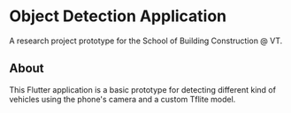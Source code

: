# Object Detection Application

A research project prototype for the School of Building Construction @ VT.

## About

This Flutter application is a basic prototype for detecting different kind
of vehicles using the phone's camera and a custom Tflite model.
